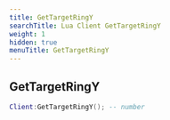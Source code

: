 ```yaml
---
title: GetTargetRingY
searchTitle: Lua Client GetTargetRingY
weight: 1
hidden: true
menuTitle: GetTargetRingY
---
```

## GetTargetRingY
```lua
Client:GetTargetRingY(); -- number
```